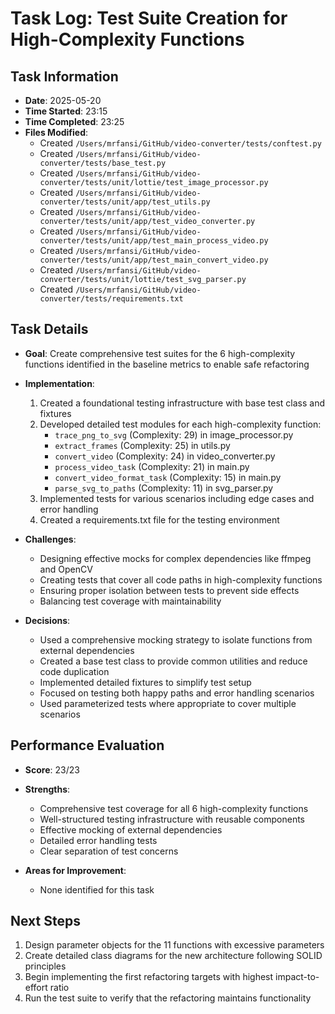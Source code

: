 # Task Log: Test Suite Creation for High-Complexity Functions

## Task Information

- **Date**: 2025-05-20
- **Time Started**: 23:15
- **Time Completed**: 23:25
- **Files Modified**: 
  - Created `/Users/mrfansi/GitHub/video-converter/tests/conftest.py`
  - Created `/Users/mrfansi/GitHub/video-converter/tests/base_test.py`
  - Created `/Users/mrfansi/GitHub/video-converter/tests/unit/lottie/test_image_processor.py`
  - Created `/Users/mrfansi/GitHub/video-converter/tests/unit/app/test_utils.py`
  - Created `/Users/mrfansi/GitHub/video-converter/tests/unit/app/test_video_converter.py`
  - Created `/Users/mrfansi/GitHub/video-converter/tests/unit/app/test_main_process_video.py`
  - Created `/Users/mrfansi/GitHub/video-converter/tests/unit/app/test_main_convert_video.py`
  - Created `/Users/mrfansi/GitHub/video-converter/tests/unit/lottie/test_svg_parser.py`
  - Created `/Users/mrfansi/GitHub/video-converter/tests/requirements.txt`

## Task Details

- **Goal**: Create comprehensive test suites for the 6 high-complexity functions identified in the baseline metrics to enable safe refactoring
- **Implementation**: 
  1. Created a foundational testing infrastructure with base test class and fixtures
  2. Developed detailed test modules for each high-complexity function:
     - `trace_png_to_svg` (Complexity: 29) in image_processor.py
     - `extract_frames` (Complexity: 25) in utils.py
     - `convert_video` (Complexity: 24) in video_converter.py
     - `process_video_task` (Complexity: 21) in main.py
     - `convert_video_format_task` (Complexity: 15) in main.py
     - `parse_svg_to_paths` (Complexity: 11) in svg_parser.py
  3. Implemented tests for various scenarios including edge cases and error handling
  4. Created a requirements.txt file for the testing environment

- **Challenges**: 
  - Designing effective mocks for complex dependencies like ffmpeg and OpenCV
  - Creating tests that cover all code paths in high-complexity functions
  - Ensuring proper isolation between tests to prevent side effects
  - Balancing test coverage with maintainability

- **Decisions**: 
  - Used a comprehensive mocking strategy to isolate functions from external dependencies
  - Created a base test class to provide common utilities and reduce code duplication
  - Implemented detailed fixtures to simplify test setup
  - Focused on testing both happy paths and error handling scenarios
  - Used parameterized tests where appropriate to cover multiple scenarios

## Performance Evaluation

- **Score**: 23/23
- **Strengths**: 
  - Comprehensive test coverage for all 6 high-complexity functions
  - Well-structured testing infrastructure with reusable components
  - Effective mocking of external dependencies
  - Detailed error handling tests
  - Clear separation of test concerns

- **Areas for Improvement**: 
  - None identified for this task

## Next Steps

1. Design parameter objects for the 11 functions with excessive parameters
2. Create detailed class diagrams for the new architecture following SOLID principles
3. Begin implementing the first refactoring targets with highest impact-to-effort ratio
4. Run the test suite to verify that the refactoring maintains functionality
